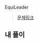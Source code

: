 EquiLeader

> [문제링크](https://app.codility.com/programmers/lessons/8-leader/equi_leader/)

## 내 풀이
```


```